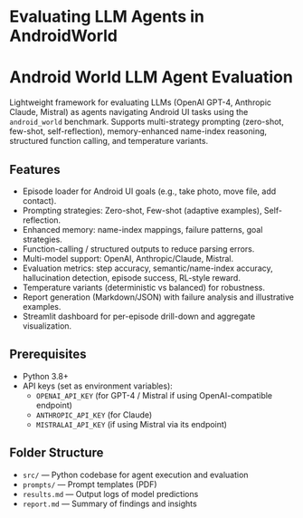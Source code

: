 # Evaluating LLM Agents in AndroidWorld

# Android World LLM Agent Evaluation

Lightweight framework for evaluating LLMs (OpenAI GPT-4, Anthropic Claude, Mistral) as agents navigating Android UI tasks using the `android_world` benchmark. Supports multi-strategy prompting (zero-shot, few-shot, self-reflection), memory-enhanced name-index reasoning, structured function calling, and temperature variants.

## Features

- Episode loader for Android UI goals (e.g., take photo, move file, add contact).  
- Prompting strategies: Zero-shot, Few-shot (adaptive examples), Self-reflection.  
- Enhanced memory: name-index mappings, failure patterns, goal strategies.  
- Function-calling / structured outputs to reduce parsing errors.  
- Multi-model support: OpenAI, Anthropic/Claude, Mistral.  
- Evaluation metrics: step accuracy, semantic/name-index accuracy, hallucination detection, episode success, RL-style reward.  
- Temperature variants (deterministic vs balanced) for robustness.  
- Report generation (Markdown/JSON) with failure analysis and illustrative examples.  
- Streamlit dashboard for per-episode drill-down and aggregate visualization.

## Prerequisites

- Python 3.8+  
- API keys (set as environment variables):  
  - `OPENAI_API_KEY` (for GPT-4 / Mistral if using OpenAI-compatible endpoint)  
  - `ANTHROPIC_API_KEY` (for Claude)  
  - `MISTRALAI_API_KEY` (if using Mistral via its endpoint) 


## Folder Structure
- `src/` — Python codebase for agent execution and evaluation
- `prompts/` — Prompt templates (PDF)
- `results.md` — Output logs of model predictions
- `report.md` — Summary of findings and insights


